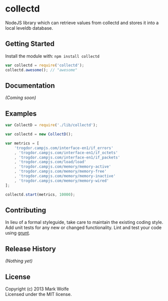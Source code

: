 # collectd

NodeJS library which can retrieve values from collectd and stores it into a local leveldb database.

## Getting Started
Install the module with: `npm install collectd`

```javascript
var collectd = require('collectd');
collectd.awesome(); // "awesome"
```

## Documentation
_(Coming soon)_

## Examples

```javascript
var CollectD = require('./lib/collectd');

var collectd = new CollectD();

var metrics = [
    'trogdor.campjs.com/interface-en1/if_errors'
    , 'trogdor.campjs.com/interface-en1/if_octets'
    , 'trogdor.campjs.com/interface-en1/if_packets'
    , 'trogdor.campjs.com/load/load'
    , 'trogdor.campjs.com/memory/memory-active'
    , 'trogdor.campjs.com/memory/memory-free'
    , 'trogdor.campjs.com/memory/memory-inactive'
    , 'trogdor.campjs.com/memory/memory-wired'
];

collectd.start(metrics, 10000);
```

## Contributing
In lieu of a formal styleguide, take care to maintain the existing coding style. Add unit tests for any new or changed functionality. Lint and test your code using [grunt](https://github.com/gruntjs/grunt).

## Release History
_(Nothing yet)_

## License
Copyright (c) 2013 Mark Wolfe  
Licensed under the MIT license.
